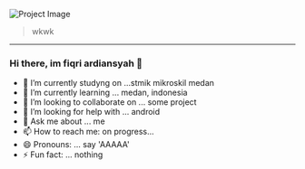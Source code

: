 ![Project Image](https://ik.imagekit.io/p4ukigs1hrvx/IMG_20210319_181423_734_BT1-34D1vDB.jpg)

> wkwk

---

### Hi there, im fiqri ardiansyah 👋

- 🔭 I’m currently studyng on ...stmik mikroskil medan
- 🌱 I’m currently learning ... medan, indonesia
- 👯 I’m looking to collaborate on ... some project
- 🤔 I’m looking for help with ... android
- 💬 Ask me about ... me
- 📫 How to reach me: on progress...
- 😄 Pronouns: ... say 'AAAAA'
- ⚡ Fun fact: ... nothing
